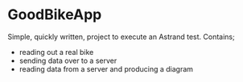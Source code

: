# GoodBikeApp
Simple, quickly written, project to execute an Astrand test.
Contains;
 - reading out a real bike
 - sending data over to a server
 - reading data from a server and producing a diagram
